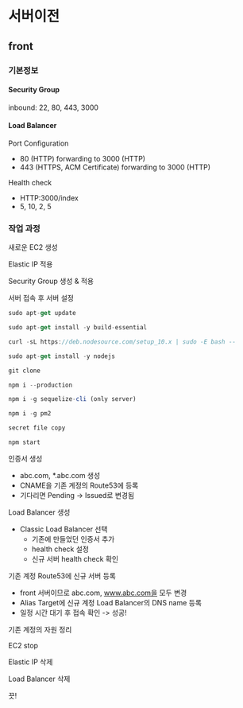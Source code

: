 # 서버이전

## front

### 기본정보

#### Security Group

inbound: 22, 80, 443, 3000

#### Load Balancer

Port Configuration

- 80 (HTTP) forwarding to 3000 (HTTP)
- 443 (HTTPS, ACM Certificate) forwarding to 3000 (HTTP)

Health check

- HTTP:3000/index
- 5, 10, 2, 5

### 작업 과정

새로운 EC2 생성

Elastic IP 적용

Security Group 생성 & 적용

서버 접속 후 서버 설정

```js
sudo apt-get update

sudo apt-get install -y build-essential

curl -sL https://deb.nodesource.com/setup_10.x | sudo -E bash --

sudo apt-get install -y nodejs

git clone

npm i --production

npm i -g sequelize-cli (only server)

npm i -g pm2

secret file copy

npm start
```

인증서 생성

- abc.com, *.abc.com 생성
- CNAME을 기존 계정의 Route53에 등록
- 기다리면 Pending -> Issued로 변경됨

Load Balancer 생성

- Classic Load Balancer 선택
  - 기존에 만들었던 인증서 추가
  - health check 설정
  - 신규 서버 health check 확인

기존 계정 Route53에 신규 서버 등록

- front 서버이므로 abc.com, www.abc.com을 모두 변경
- Alias Target에 신규 계정 Load Balancer의 DNS name 등록
- 일정 시간 대기 후 접속 확인 -> 성공!

기존 계정의 자원 정리

EC2 stop

Elastic IP 삭제

Load Balancer 삭제

끗!
